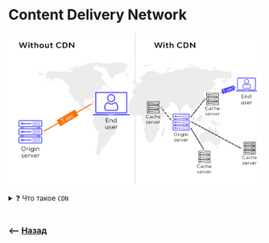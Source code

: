 # Content Delivery Network

![illustration](img/illustration.jpeg)

<details>
<summary> ❓ Что такое <code>CDN</code></summary>

---

👆🏽 Система серверов, раскиданных по всему миру, кеширующая и обновляющая данные с оригинального сервера раз в `n` секунд  

🎯 Позволяет установить соединение с самым территориально близким сервером         
&emsp;&emsp; 👆 Тем самым ускорив передачу данных  
  
🎯 Большое кол-во серверов, позволяет справиться с большим кол-вом нагрузки, и защитится от незначительных `DDDos` атак  

---

</details>

<br>

### ⟵ **<a href="../../readme.md">Назад</a>**